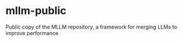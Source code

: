 # mllm-public
Public copy of the MLLM repository, a framework for merging LLMs to improve performance
